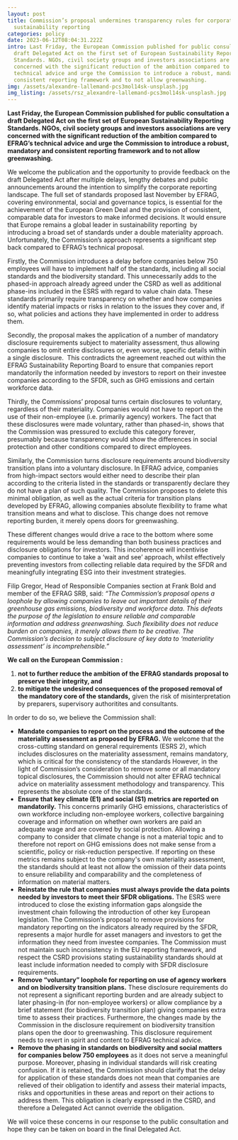 ```yaml
---
layout: post
title: Commission’s proposal undermines transparency rules for corporate
  sustainability reporting
categories: policy
date: 2023-06-12T08:04:31.222Z
intro: Last Friday, the European Commission published for public consultation a
  draft Delegated Act on the first set of European Sustainability Reporting
  Standards. NGOs, civil society groups and investors associations are very
  concerned with the significant reduction of the ambition compared to EFRAG’s
  technical advice and urge the Commission to introduce a robust, mandatory and
  consistent reporting framework and to not allow greenwashing.
img: /assets/alexandre-lallemand-pcs3mol14sk-unsplash.jpg
img_listing: /assets/rsz_alexandre-lallemand-pcs3mol14sk-unsplash.jpg
---
```

**Last Friday, the European Commission published for public consultation a draft Delegated Act on the first set of European Sustainability Reporting Standards. NGOs, civil society groups and investors associations are very concerned with the significant reduction of the ambition compared to EFRAG’s technical advice and urge the Commission to introduce a robust, mandatory and consistent reporting framework and to not allow greenwashing.**

We welcome the publication and the opportunity to provide feedback on the draft Delegated Act after multiple delays, lengthy debates and public announcements around the intention to simplify the corporate reporting landscape. The full set of standards proposed last November by EFRAG, covering environmental, social and governance topics, is essential for the achievement of the European Green Deal and the provision of consistent, comparable data for investors to make informed decisions. It would ensure that Europe remains a global leader in sustainability reporting  by introducing a broad set of standards under a double materiality approach. Unfortunately, the Commission’s approach represents a significant step back compared to EFRAG’s technical proposal.

Firstly, the Commission introduces a delay before companies below 750 employees will have to implement half of the standards, including all social standards and the biodiversity standard. This unnecessarily adds to the phased-in approach already agreed under the CSRD as well as additional phase-ins included in the ESRS with regard to value chain data. These standards primarily require transparency on whether and how companies identify material impacts or risks in relation to the issues they cover and, if so, what policies and actions they have implemented in order to address them. 

Secondly, the proposal makes the application of a number of mandatory disclosure requirements subject to materiality assessment, thus allowing companies to omit entire disclosures or, even worse, specific details within a single disclosure.  This contradicts the agreement reached out within the EFRAG Sustainability Reporting Board to ensure that companies report mandatorily the information needed by investors to report on their investee companies according to the SFDR, such as GHG emissions and certain workforce data. 

Thirdly, the Commissions’ proposal turns certain disclosures to voluntary, regardless of their materiality. Companies would not have to report on the use of their non-employee (i.e. primarily agency) workers. The fact that these disclosures were made voluntary, rather than phased-in, shows that the Commission was pressured to exclude this category forever, presumably because transparency would show the differences in social protection and other conditions compared to direct employees.

Similarly, the Commission turns disclosure requirements around biodiversity transition plans into a voluntary disclosure. In EFRAG advice, companies from high-impact sectors would either need to describe their plan according to the criteria listed in the standards or transparently declare they do not have a plan of such quality. The Commission proposes to delete this minimal obligation, as well as the actual criteria for transition plans developed by EFRAG, allowing companies absolute flexibility to frame what transition means and what to disclose. This change does not remove reporting burden, it merely opens doors for greenwashing. 

These different changes would drive a race to the bottom where some requirements would be less demanding than both business practices and disclosure obligations for investors. This incoherence will incentivise companies to continue to take a ‘wait and see’ approach, whilst effectively preventing investors from collecting reliable data required by the SFDR and meaningfully integrating ESG into their investment strategies.

Filip Gregor, Head of Responsible Companies section at Frank Bold and member of the EFRAG SRB, said: *“The Commission’s proposal opens a loophole by allowing companies to leave out important details of their greenhouse gas emissions, biodiversity and workforce data. This defeats the purpose of the legislation to ensure reliable and comparable information and address greenwashing. Such flexibility does not reduce burden on companies, it merely allows them to be creative. The Commission’s decision to subject disclosure of key data to ‘materiality assessment’ is incomprehensible.”*

**We call on the European Commission :** 

1. **not to further reduce the ambition of the EFRAG standards proposal to preserve their integrity, and** 
2. **to mitigate the undesired consequences of the proposed removal of the mandatory core of the standards,** given the risk of misinterpretation by preparers, supervisory authoritites and consultants.

In order to do so, we believe the Commission shall: 

* **Mandate companies to report on the process and the outcome of the materiality assessment as proposed by EFRAG.** We welcome that the cross-cutting standard on general requirements (ESRS 2), which includes disclosures on the materiality assessment, remains mandatory, which is critical for the consistency of the standards However, in the light of Commission’s consideration to remove some or all mandatory topical disclosures, the Commission should not alter EFRAG technical advice on materiality assessment methodology and transparency. This represents the absolute core of the standards. 
* **Ensure that key climate (E1) and social (S1) metrics are reported on mandatorily.** This concerns primarily GHG emissions, characteristics of own workforce including non-employee workers, collective bargaining coverage and information on whether own workers are paid an adequate wage and are covered by social protection. Allowing a company to consider that climate change is not a material topic and to therefore not report on GHG emissions does not make sense from a scientific, policy or risk-reduction perspective. If reporting on these metrics remains subject to the company's own materiality assessment, the standards should at least not allow the omission of their data points to ensure reliability and comparability and the completeness of information on material matters.
* **Reinstate the rule that companies must always provide the data points needed by investors to meet their SFDR obligations.** The ESRS were introduced to close the existing information gaps alongside the investment chain following the introduction of other key European legislation. The Commission’s proposal to remove provisions for mandatory reporting on the indicators already required by the SFDR, represents a major hurdle for asset managers and investors to get the information they need from investee companies. The Commission must not maintain such inconsistency in the EU reporting framework, and respect the CSRD provisions stating sustainability standards should at least include information needed to comply with SFDR disclosure requirements.
* **Remove “voluntary” loophole for reporting on use of agency workers and on biodiversity transition plans.** These disclosure requirements do not represent a significant reporting burden and are already subject to later phasing-in (for non-employee workers) or allow compliance by a brief statement (for biodiversity transition plan) giving companies extra time to assess their practices. Furthermore, the changes made by the Commission in the disclosure requirement on biodiversity transition plans open the door to greenwashing. This disclosure requirement needs to revert in spirit and content to EFRAG technical advice. 
* **Remove the phasing in standards on biodiversity and social matters for companies below 750 employees** as it does not serve a meaningful purpose. Moreover, phasing in individual standards will risk creating confusion. If it is retained, the Commission should clarify that the delay for application of these standards does not mean that companies are relieved of their obligation to identify and assess their material impacts, risks and opportunities in these areas and report on their actions to address them. This obligation is clearly expressed in the CSRD, and therefore a Delegated Act cannot override the obligation. 

We will voice these concerns in our response to the public consultation and hope they can be taken on board in the final Delegated Act.